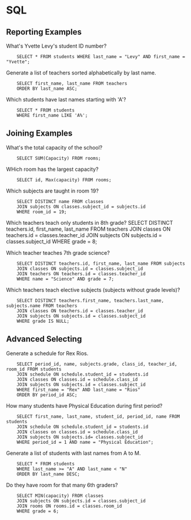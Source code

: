 # **SQL**

## **Reporting Examples**

What's Yvette Levy's student ID number?

        SELECT * FROM students WHERE last_name = "Levy" AND first_name = "Yvette";

Generate a list of teachers sorted alphabetically by last name.

        SELECT first_name, last_name FROM teachers
        ORDER BY last_name ASC;

Which students have last names starting with 'A'?

        SELECT * FROM students
        WHERE first_name LIKE 'A%';

## **Joining Examples**

What's the total capacity of the school?

        SELECT SUM(Capacity) FROM rooms;

WHich room has the largest capacity?

        SELECT id, Max(capacity) FROM rooms;

Which subjects are taught in room 19?

        SELECT DISTINCT name FROM classes
        JOIN subjects ON classes.subject_id = subjects.id
        WHERE room_id = 19;

Which teachers teach only students in 8th grade?
        SELECT DISTINCT teachers.id, first_name, last_name FROM teachers
        JOIN classes ON teachers.id = classes.teacher_id
        JOIN subjects ON subjects.id = classes.subject_id
        WHERE grade = 8;

Which teacher teaches 7th grade science?

        SELECT DISTINCT teachers.id, first_name, last_name FROM subjects
        JOIN classes ON subjects.id = classes.subject_id
        JOIN teachers ON teachers.id = classes.teacher_id
        WHERE name = "Science" AND grade = 7;

Which teachers teach elective subjects (subjects without grade levels)?

        SELECT DISTINCT teachers.first_name, teachers.last_name, subjects.name FROM teachers
        JOIN classes ON teachers.id = classes.teacher_id
        JOIN subjects ON subjects.id = classes.subject_id
        WHERE grade IS NULL;

## **Advanced Selecting**

Generate a schedule for Rex Rios.

        SELECT period_id, name, subjects.grade, class_id, teacher_id, room_id FROM students
        JOIN schedule ON schedule.student_id = students.id
        JOIN classes ON classes.id = schedule.class_id
        JOIN subjects ON subjects.id = classes.subject_id
        WHERE first_name = "Rex" AND last_name = "Rios"
        ORDER BY period_id ASC;

How many students have Physical Education during first period?

        SELECT first_name, last_name, student_id, period_id, name FROM students
        JOIN schedule ON schedule.student_id = students.id
        JOIN classes on classes.id = schedule.class_id
        JOIN subjects ON subjects.id= classes.subject_id
        WHERE period_id = 1 AND name = "Physical Education";

Generate a list of students with last names from A to M.

        SELECT * FROM students
        WHERE last_name >= "A" AND last_name < "N"
        ORDER BY last_name DESC;

Do they have room for that many 6th graders?

        SELECT MIN(capacity) FROM classes
        JOIN subjects ON subjects.id = classes.subject_id
        JOIN rooms ON rooms.id = classes.room_id
        WHERE grade = 6;